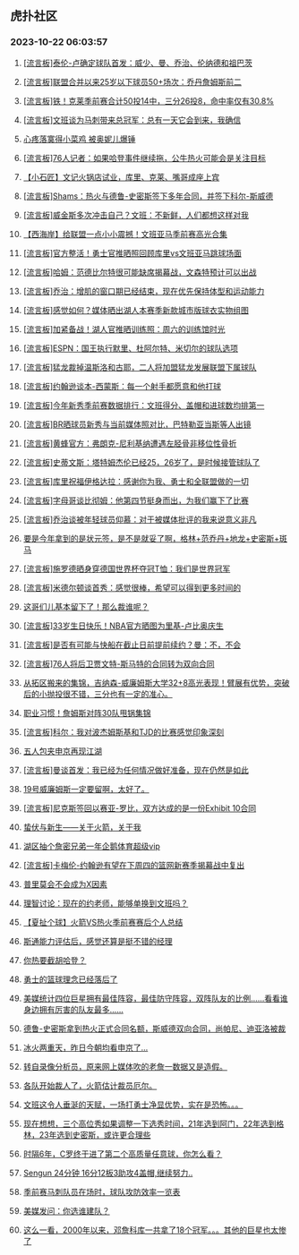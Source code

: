 ## 虎扑社区 
### 2023-10-22 06:03:57

1. [[流言板]泰伦-卢确定球队首发：威少、曼、乔治、伦纳德和祖巴茨](https://bbs.hupu.com/622571495.html)

2. [[流言板]联盟合并以来25岁以下球员50+场次：乔丹詹姆斯前二](https://bbs.hupu.com/622568711.html)

3. [[流言板]铁！克莱季前赛合计50投14中，三分26投8，命中率仅有30.8%](https://bbs.hupu.com/622568302.html)

4. [[流言板]文班谈为马刺带来总冠军：总有一天它会到来，我确信](https://bbs.hupu.com/622571563.html)

5. [心疼落寞得小菜鸡 被奥妮儿爆锤](https://bbs.hupu.com/622567353.html)

6. [[流言板]76人记者：如果哈登事件继续拖，公牛热火可能会是关注目标](https://bbs.hupu.com/622572515.html)

7. [【小石匠】文记火锅店试业，库里、克莱、嘴哥成座上宾](https://bbs.hupu.com/622566237.html)

8. [[流言板]Shams：热火与德鲁-史密斯签下多年合同，并签下科尔-斯威德](https://bbs.hupu.com/622571660.html)

9. [[流言板]威金斯多次冲击自己？文班：不新鲜，人们都想这样对我](https://bbs.hupu.com/622564833.html)

10. [【西海岸】给联盟一点小小震撼！文班亚马季前赛高光合集](https://bbs.hupu.com/622564684.html)

11. [[流言板]官方整活！勇士官推晒照回顾库里vs文班亚马跳球场面](https://bbs.hupu.com/622573814.html)

12. [[流言板]哈姆：范德比尔特很可能缺席揭幕战，文森特预计可以出战](https://bbs.hupu.com/622573766.html)

13. [[流言板]乔治：增肌的窗口期已经结束，现在优先保持体型和运动能力](https://bbs.hupu.com/622572717.html)

14. [[流言板]感觉如何？媒体晒出湖人本赛季新款城市版球衣实物组图](https://bbs.hupu.com/622573803.html)

15. [[流言板]加紧备战！湖人官推晒训练照：周六的训练馆时光](https://bbs.hupu.com/622573776.html)

16. [[流言板]ESPN：国王执行默里、杜阿尔特、米切尔的球队选项](https://bbs.hupu.com/622573761.html)

17. [[流言板]猛龙裁掉温斯洛和古耶，二人将加盟猛龙发展联盟下属球队](https://bbs.hupu.com/622568638.html)

18. [[流言板]约翰逊谈本-西蒙斯：每一个射手都愿意和他打球](https://bbs.hupu.com/622573738.html)

19. [[流言板]今年新秀季前赛数据排行：文班得分、盖帽和进球数均排第一](https://bbs.hupu.com/622571657.html)

20. [[流言板]BR晒球员新秀与当前媒体照对比，巴特勒亚当斯等人出镜](https://bbs.hupu.com/622572674.html)

21. [[流言板]黄蜂官方：弗朗克-尼利基纳遭遇左胫骨非移位性骨折](https://bbs.hupu.com/622572405.html)

22. [[流言板]史蒂文斯：塔特姆杰伦已经25，26岁了，是时候接管球队了](https://bbs.hupu.com/622565477.html)

23. [[流言板]库里祝福伊格达拉：感谢你为我、勇士和全联盟做的一切](https://bbs.hupu.com/622565208.html)

24. [[流言板]字母哥谈比彻姆：他第四节挺身而出，为我们赢下了比赛](https://bbs.hupu.com/622571354.html)

25. [[流言板]乔治谈被年轻球员仰慕：对于被媒体批评的我来说意义非凡](https://bbs.hupu.com/622572520.html)

26. [要是今年拿到的是状元签，是不是就妥了啊，格林+范乔丹+地龙+史密斯+斑马](https://bbs.hupu.com/622571644.html)

27. [[流言板]施罗德晒身穿德国世界杯夺冠T恤：我们是世界冠军](https://bbs.hupu.com/622572627.html)

28. [[流言板]米德尔顿谈首秀：感觉很棒，希望可以得到更多时间的](https://bbs.hupu.com/622571306.html)

29. [这哥们儿基本留下了！那么裁谁呢？](https://bbs.hupu.com/622568029.html)

30. [[流言板]33岁生日快乐！NBA官方晒图为里基-卢比奥庆生](https://bbs.hupu.com/622568776.html)

31. [[流言板]是否有可能与快船在截止日前提前续约？曼：不，不会](https://bbs.hupu.com/622572179.html)

32. [[流言板]76人将后卫贾文特-斯马特的合同转为双向合同](https://bbs.hupu.com/622570765.html)

33. [从拓区搬来的集锦，吉纳森-威廉姆斯大学32+8高光表现！臂展有优势，突破后的小抛投很不错，三分也有一定的准心。](https://bbs.hupu.com/622566670.html)

34. [职业习惯！詹姆斯对阵30队甩锅集锦](https://bbs.hupu.com/622572781.html)

35. [[流言板]科尔：我对波杰姆斯基和TJD的比赛感觉印象深刻](https://bbs.hupu.com/622566097.html)

36. [五人包夹申京再现江湖](https://bbs.hupu.com/622568868.html)

37. [[流言板]曼谈首发：我已经为任何情况做好准备，现在仍然是如此](https://bbs.hupu.com/622572125.html)

38. [19号威廉姆斯一定要留啊，太好了。](https://bbs.hupu.com/622569064.html)

39. [[流言板]尼克斯签回以赛亚-罗比，双方达成的是一份Exhibit 10合同](https://bbs.hupu.com/622572313.html)

40. [蛰伏与新生——关于火箭，关于我](https://bbs.hupu.com/622568164.html)

41. [湖区抽个詹密兄弟一年企鹅体育超级vip](https://bbs.hupu.com/622570389.html)

42. [[流言板]卡梅伦-约翰逊有望在下周四的篮网新赛季揭幕战中复出](https://bbs.hupu.com/622572252.html)

43. [普里莫会不会成为X因素](https://bbs.hupu.com/622571984.html)

44. [理智讨论：现在的约老师，能够单换到文班吗？](https://bbs.hupu.com/622566434.html)

45. [【夏扯个球】火箭VS热火季前赛赛后个人总结](https://bbs.hupu.com/622566772.html)

46. [斯通能力评估后，感觉还算是挺不错的经理](https://bbs.hupu.com/622570279.html)

47. [你热要截胡哈登？](https://bbs.hupu.com/622572421.html)

48. [勇士的篮球理念已经落后了](https://bbs.hupu.com/622571877.html)

49. [美媒统计四位巨星拥有最佳阵容，最佳防守阵容，双阵队友的比例……看看谁身边拥有厉害的队友最多……](https://bbs.hupu.com/622570817.html)

50. [德鲁-史密斯拿到热火正式合同名额，斯威德双向合同，尚帕尼、迪亚洛被裁](https://bbs.hupu.com/622571554.html)

51. [冰火两重天，昨日今朝均看申京了…](https://bbs.hupu.com/622566785.html)

52. [转自录像分析员，原来网上媒体吹的老詹一数据又是造假。](https://bbs.hupu.com/622568923.html)

53. [各队开始裁人了，火箭估计裁员厄尔。](https://bbs.hupu.com/622566100.html)

54. [文班这令人垂涎的天赋，一场打勇士净显优势，实在是恐怖。。。](https://bbs.hupu.com/622565041.html)

55. [现在想想，三个高位秀如果调整一下选秀时间，21年选到阿门，22年选到格林，23年选到史密斯，或许更合理些](https://bbs.hupu.com/622567004.html)

56. [时隔6年，C罗终于进了第二个高质量任意球，你怎么看？](https://bbs.hupu.com/622572168.html)

57. [Sengun 24分钟 16分12板3助攻4盖帽,继续努力..](https://bbs.hupu.com/622568913.html)

58. [季前赛马刺队员在场时，球队攻防效率一览表](https://bbs.hupu.com/622569221.html)

59. [美媒发问：你选谁建队？](https://bbs.hupu.com/622570214.html)

60. [这么一看，2000年以来，邓詹科库一共拿了18个冠军。。。其他的巨星也太惨了](https://bbs.hupu.com/622571531.html)

